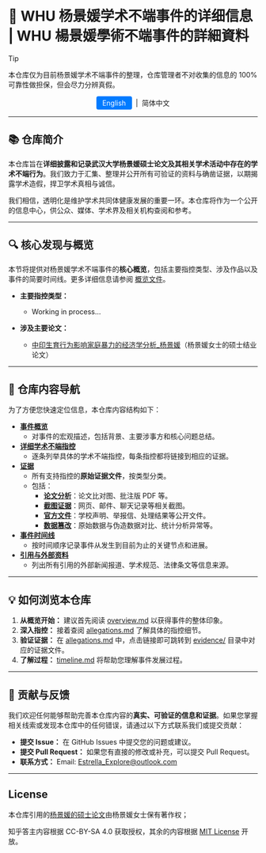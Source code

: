 # 🚀 WHU 杨景媛学术不端事件的详细信息 | WHU 楊景媛學術不端事件的詳細資料

> [!TIP]
> 本仓库仅为目前杨景媛学术不端事件的整理，仓库管理者不对收集的信息的 100% 可靠性做担保，但会尽力分辨真假。

<div align="center">
  <a href="README-en_US.md"
     style="
       display: inline-block;
       padding: 5px 12px;
       font-size: 14px;
       color: white;
       background-color: #007bff;
       border-radius: 4px;
       text-decoration: none;
       ">
    English</a>
  &nbsp|&nbsp 简体中文
</div>

---

## 📚 仓库简介

本仓库旨在**详细披露和记录武汉大学杨景媛硕士论文及其相关学术活动中存在的学术不端行为**。我们致力于汇集、整理并公开所有可验证的资料与确凿证据，以期揭露学术造假，捍卫学术真相与诚信。

我们相信，透明化是维护学术共同体健康发展的重要一环。本仓库将作为一个公开的信息中心，供公众、媒体、学术界及相关机构查阅和参考。

---

## 🔍 核心发现与概览

本节将提供对杨景媛学术不端事件的**核心概览**，包括主要指控类型、涉及作品以及事件的简要时间线。更多详细信息请参阅 [概览文件](disclosure/overview.md)。

* **主要指控类型：**
    - Working in process...

* **涉及主要论文：**
    - [中印生育行为影响家庭暴力的经济学分析_杨景媛](./assets/中印生育行为影响家庭暴力的经济学分析_杨景媛.pdf)（杨景媛女士的硕士结业论文）

---

## 📂 仓库内容导航

为了方便您快速定位信息，本仓库内容结构如下：

* **[事件概览](disclosure/overview.md)**
    - 对事件的宏观描述，包括背景、主要涉事方和核心问题总结。
* **[详细学术不端指控](disclosure/allegations.md)**
    - 逐条列举具体的学术不端指控，每条指控都将链接到相应的证据。
* **[证据](disclosure/evidence/)**
    - 所有支持指控的**原始证据文件**，按类型分类。
    - 包括：
        * **[论文分析](disclosure/evidence/Paper_Analysis/)**：论文比对图、批注版 PDF 等。
        * **[截图证据](disclosure/evidence/Screenshots/)**：网页、邮件、聊天记录等相关截图。
        * **[官方文件](disclosure/evidence/Official_Documents/)**：学校声明、举报信、处理结果等公开文件。
        * **[数据篡改](disclosure/evidence/Data_Manipulation/)**：原始数据与伪造数据对比、统计分析异常等。
* **[事件时间线](disclosure/timeline.md)**
    * 按时间顺序记录事件从发生到目前为止的关键节点和进展。
* **[引用与外部资料](disclosure/REFERENCES.md)**
    * 列出所有引用的外部新闻报道、学术规范、法律条文等信息来源。

---

## 💡 如何浏览本仓库

1. **从概览开始：** 建议首先阅读 [overview.md](disclosure/overview.md) 以获得事件的整体印象。
2. **深入指控：** 接着查阅 [allegations.md](disclosure/allegations.md) 了解具体的指控细节。
3. **验证证据：** 在 [allegations.md](disclosure/allegations.md) 中，点击链接即可跳转到 [evidence/](disclosure/evidence/) 目录中对应的证据文件。
4. **了解过程：** [timeline.md](disclosure/timeline.md) 将帮助您理解事件发展过程。

---

## 🤝 贡献与反馈

我们欢迎任何能够帮助完善本仓库内容的**真实、可验证的信息和证据**。如果您掌握相关线索或发现本仓库中的任何错误，请通过以下方式联系我们或提交贡献：

* **提交 Issue：** 在 GitHub Issues 中提交您的问题或建议。
* **提交 Pull Request：** 如果您有直接的修改或补充，可以提交 Pull Request。
* **联系方式：** Email: Estrella_Explore@outlook.com

---

## License

本仓库引用的[杨景媛的硕士论文](./assets/中印生育行为影响家庭暴力的经济学分析_杨景媛.pdf)由杨景媛女士保有著作权；

知乎答主内容根据 CC-BY-SA 4.0 获取授权，其余的内容根据 [MIT License](LICENSE) 开放。
